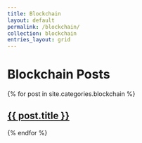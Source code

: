 ```yaml
---
title: Blockchain
layout: default
permalink: /blockchain/
collection: blockchain
entries_layout: grid
---
```


<h1>Blockchain Posts</h1>
{% for post in site.categories.blockchain %}
  <h2><a href="{{ post.url }}">{{ post.title }}</a></h2>
{% endfor %}